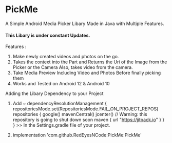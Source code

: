 # PickMe
A Simple Android Media Picker Libary Made in Java with Multiple Features.
#### This Libary is under constant Updates.

Features :
 1. Make newly created videos and photos on the go.
 2. Takes the context into the Part and Returns the Uri of the Image from the Picker or the Camera
 Also, takes video from the camera.
3. Take Media Preview Including Video and Photos Before finally picking them
4. Works and Tested on Android 12 & Android 10 


Adding the Libary Dependency to your Project

1. Add ~ dependencyResolutionManagement {
    repositoriesMode.set(RepositoriesMode.FAIL_ON_PROJECT_REPOS)
    repositories {
        google()
        mavenCentral()
        jcenter() // Warning: this repository is going to shut down soon
        maven { url "https://jitpack.io" }
    }
} >> In the Settings.gradle file of your project.

2. implementation 'com.github.RedEyesNCode:PickMe:PickMe'